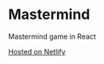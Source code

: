 # Mastermind

Mastermind game in React

[Hosted on Netlify](https://elaborate-basbousa-b702c2.netlify.app/)